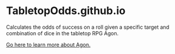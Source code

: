 # TabletopOdds.github.io

Calculates the odds of success on a roll given a specific target and combination of dice in the tabletop RPG Agon.

[Go here to learn more about Agon.](https://www.evilhat.com/home/agon/)
